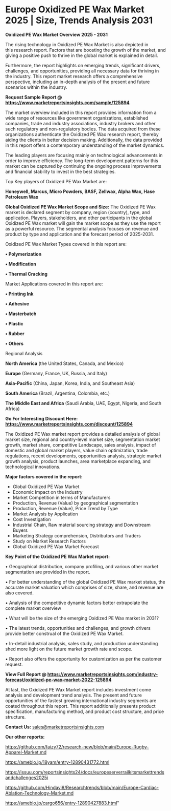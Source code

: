 # Europe Oxidized PE Wax Market 2025 | Size, Trends Analysis 2031

<Strong> Oxidized PE Wax Market Overview 2025 - 2031</strong>

The rising technology in Oxidized PE Wax Market is also depicted in this research report. Factors that are boosting the growth of the market, and giving a positive push to thrive in the global market is explained in detail.

Furthermore, the report highlights on emerging trends, significant drivers, challenges, and opportunities, providing all necessary data for thriving in the industry. This report market research offers a comprehensive perspective, including an in-depth analysis of the present and future scenarios within the industry.

<strong>Request Sample Report @ <a href=https://www.marketreportsinsights.com/sample/125894>https://www.marketreportsinsights.com/sample/125894</a></strong>

The market overview included in this report provides information from a wide range of resources like government organizations, established companies, trade and industry associations, industry brokers and other such regulatory and non-regulatory bodies. The data acquired from these organizations authenticate the Oxidized PE Wax research report, thereby aiding the clients in better decision making. Additionally, the data provided in this report offers a contemporary understanding of the market dynamics.

The leading players are focusing mainly on technological advancements in order to improve efficiency. The long-term development patterns for this market can be captured by continuing the ongoing process improvements and financial stability to invest in the best strategies.

Top Key players of Oxidized PE Wax Market are:

<strong>Honeywell, Marcus, Micro Powders, BASF, Zellwax, Alpha Wax, Hase Petroleum Wax</strong>

<strong><b>Global Oxidized PE Wax Market Scope and Size:</b></strong>
The Oxidized PE Wax market is declared segment by company, region (country), type, and application. Players, stakeholders, and other participants in the global Oxidized PE Wax market will gain the market scope as they use the report as a powerful resource. The segmental analysis focuses on revenue and product by type and application and the forecast period of 2025-2031.

Oxidized PE Wax Market Types covered in this report are:

<strong>• Polymerization

• Modification

• Thermal Cracking</strong>

Market Applications covered in this report are:

<strong>• Printing Ink

• Adhesive

• Masterbatch

• Plastic

• Rubber

• Others</strong> 

Regional Analysis

<strong>North America</strong> (the United States, Canada, and Mexico)

<strong>Europe</strong> (Germany, France, UK, Russia, and Italy)

<strong>Asia-Pacific</strong> (China, Japan, Korea, India, and Southeast Asia)

<strong>South America</strong> (Brazil, Argentina, Colombia, etc.)

<strong>The Middle East and Africa</strong> (Saudi Arabia, UAE, Egypt, Nigeria, and South Africa)

<strong>Go For Interesting Discount Here: <a href=https://www.marketreportsinsights.com/discount/125894>https://www.marketreportsinsights.com/discount/125894</a></strong>

The Oxidized PE Wax market report provides a detailed analysis of global market size, regional and country-level market size, segmentation market growth, market share, competitive Landscape, sales analysis, impact of domestic and global market players, value chain optimization, trade regulations, recent developments, opportunities analysis, strategic market growth analysis, product launches, area marketplace expanding, and technological innovations.

<strong><b>Major factors covered in the report:</b></strong>
<ul>
  <li>Global Oxidized PE Wax Market </li>
  <li>Economic Impact on the Industry</li>
  <li>Market Competition in terms of Manufacturers</li>
  <li>Production, Revenue (Value) by geographical segmentation</li>
  <li>Production, Revenue (Value), Price Trend by Type</li>
  <li>Market Analysis by Application</li>
  <li>Cost Investigation</li>
  <li>Industrial Chain, Raw material sourcing strategy and Downstream Buyers</li>
  <li>Marketing Strategy comprehension, Distributors and Traders</li>
  <li>Study on Market Research Factors</li>
  <li>Global Oxidized PE Wax Market Forecast</li>
</ul>

<strong><b>Key Point of the Oxidized PE Wax Market report:</b></strong>

• Geographical distribution, company profiling, and various other market segmentation are provided in the report.

• For better understanding of the global Oxidized PE Wax market status, the accurate market valuation which comprises of size, share, and revenue are also covered.

• Analysis of the competitive dynamic factors better extrapolate the complete market overview

• What will be the size of the emerging Oxidized PE Wax market in 2031?

• The latest trends, opportunities and challenges, and growth drivers provide better construal of the Oxidized PE Wax Market.

• In-detail industrial analysis, sales study, and production understanding shed more light on the future market growth rate and scope.

• Report also offers the opportunity for customization as per the customer request.

<strong><b>View Full Report @ <a href=https://www.marketreportsinsights.com/industry-forecast/oxidized-pe-wax-market-2022-125894>https://www.marketreportsinsights.com/industry-forecast/oxidized-pe-wax-market-2022-125894</a></b></strong>


At last, the Oxidized PE Wax Market report includes investment come analysis and development trend analysis. The present and future opportunities of the fastest growing international industry segments are coated throughout this report. This report additionally presents product specification, manufacturing method, and product cost structure, and price structure.

<strong>Contact Us:</strong>
sales@marketreportsinsights.com

<strong>Our other reports:</strong>

<a href=https://github.com/faizy72/research-new/blob/main/Europe-Rugby-Apparel-Market.md>https://github.com/faizy72/research-new/blob/main/Europe-Rugby-Apparel-Market.md</a>

<a href=https://ameblo.jp/18yam/entry-12890431772.html>https://ameblo.jp/18yam/entry-12890431772.html</a>

<a href=https://issuu.com/reportsinsights24/docs/europeserverrailkitsmarkettrendsandchallenges2025i>https://issuu.com/reportsinsights24/docs/europeserverrailkitsmarkettrendsandchallenges2025i</a>

<a href=https://github.com/Hindavi8/Researchtrends/blob/main/Europe-Cardiac-Ablation-Technology-Market.md>https://github.com/Hindavi8/Researchtrends/blob/main/Europe-Cardiac-Ablation-Technology-Market.md</a>

<a href=https://ameblo.jp/cargo656/entry-12890427883.html>https://ameblo.jp/cargo656/entry-12890427883.html</a>"
